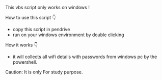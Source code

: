
This vbs script only works on windows !

How to use this script 👇
* copy this script in pendrive
* run on your windows environment by double clicking

How it works 👇
* it will collects all wifi details with passwords from windows pc by the powershell.

Caution: It is only For study purpose.

